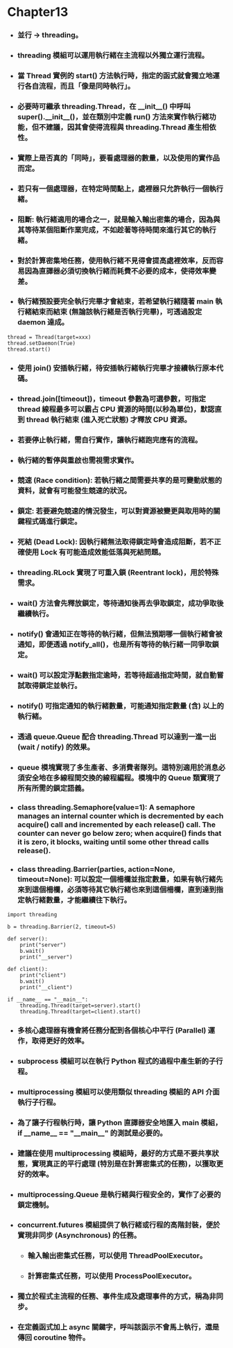 Chapter13
=====
* ### 並行 -> threading。
* ### threading 模組可以運用執行緒在主流程以外獨立運行流程。
* ### 當 Thread 實例的 start() 方法執行時，指定的函式就會獨立地運行各自流程，而且「像是同時執行」。
* ### 必要時可繼承 threading.Thread，在 \_\_init\_\_() 中呼叫 super().\_\_init\_\_()，並在類別中定義 run() 方法來實作執行緒功能，但不建議，因其會使得流程與 threading.Thread 產生相依性。
* ### 實際上是否真的「同時」，要看處理器的數量，以及使用的實作品而定。
* ### 若只有一個處理器，在特定時間點上，處裡器只允許執行一個執行緒。
* ### 阻斷: 執行緒適用的場合之一，就是輸入輸出密集的場合，因為與其等待某個阻斷作業完成，不如趁著等待時間來進行其它的執行緒。
* ### 對於計算密集地任務，使用執行緒不見得會提高處裡效率，反而容易因為直譯器必須切換執行緒而耗費不必要的成本，使得效率變差。
* ### 執行緒預設要完全執行完畢才會結束，若希望執行緒隨著 main 執行緒結束而結束 (無論該執行緒是否執行完畢)，可透過設定 daemon 達成。
```
thread = Thread(target=xxx) 
thread.setDaemon(True)	
thread.start()
```
* ### 使用 join() 安插執行緒，待安插執行緒執行完畢才接續執行原本代碼。
* ### thread.join([timeout])，timeout 參數為可選參數，可指定 thread 線程最多可以霸占 CPU 資源的時間(以秒為單位)，默認直到 thread 執行結束 (進入死亡狀態) 才釋放 CPU 資源。
* ### 若要停止執行緒，需自行實作，讓執行緒跑完應有的流程。
* ### 執行緒的暫停與重啟也需視需求實作。
* ### 競速 (Race condition): 若執行緒之間需要共享的是可變動狀態的資料，就會有可能發生競速的狀況。
* ### 鎖定: 若要避免競速的情況發生，可以對資源被變更與取用時的關鍵程式碼進行鎖定。
* ### 死結 (Dead Lock): 因執行緒無法取得鎖定時會造成阻斷，若不正確使用 Lock 有可能造成效能低落與死結問題。
* ### threading.RLock 實現了可重入鎖 (Reentrant lock)，用於特殊需求。
* ### wait() 方法會先釋放鎖定，等待通知後再去爭取鎖定，成功爭取後繼續執行。
* ### notify() 會通知正在等待的執行緒，但無法預期哪一個執行緒會被通知，即便透過 notify_all()，也是所有等待的執行緒一同爭取鎖定。
* ### wait() 可以設定浮點數指定逾時，若等待超過指定時間，就自動嘗試取得鎖定並執行。
* ### notify() 可指定通知的執行緒數量，可能通知指定數量 (含) 以上的執行緒。
* ### 透過 queue.Queue 配合 threading.Thread 可以達到一進一出 (wait / notify) 的效果。
* ### queue 模塊實現了多生產者、多消費者隊列。這特別適用於消息必須安全地在多線程間交換的線程編程。模塊中的 Queue 類實現了所有所需的鎖定語義。
* ### class threading.Semaphore(value=1): A semaphore manages an internal counter which is decremented by each acquire() call and incremented by each release() call. The counter can never go below zero; when acquire() finds that it is zero, it blocks, waiting until some other thread calls release().
* ### class threading.Barrier(parties, action=None, timeout=None): 可以設定一個柵欄並指定數量，如果有執行緒先來到這個柵欄，必須等待其它執行緒也來到這個柵欄，直到達到指定執行緒數量，才能繼續往下執行。
```
import threading

b = threading.Barrier(2, timeout=5)

def server():
    print("server")
    b.wait()
    print("__server")

def client():
    print("client")
    b.wait()
    print("__client")

if __name__ == "__main__":
    threading.Thread(target=server).start()
    threading.Thread(target=client).start()
```
* ### 多核心處理器有機會將任務分配到各個核心中平行 (Parallel) 運作，取得更好的效率。
* ### subprocess 模組可以在執行 Python 程式的過程中產生新的子行程。
* ### multiprocessing 模組可以使用類似 threading 模組的 API 介面執行子行程。
* ### 為了讓子行程執行時，讓 Python 直譯器安全地匯入 main 模組，if \_\_name\_\_ == "\_\_main\_\_" 的測試是必要的。
* ### 建議在使用 multiprocessing 模組時，最好的方式是不要共享狀態，實現真正的平行處理 (特別是在計算密集式的任務)，以獲取更好的效率。
* ### multiprocessing.Queue 是執行緒與行程安全的，實作了必要的鎖定機制。
* ### concurrent.futures 模組提供了執行緒或行程的高階封裝，便於實現非同步 (Asynchronous) 的任務。
    * ### 輸入輸出密集式任務，可以使用 ThreadPoolExecutor。
    * ### 計算密集式任務，可以使用 ProcessPoolExecutor。
* ### 獨立於程式主流程的任務、事件生成及處理事件的方式，稱為非同步。
* ### 在定義函式加上 async 關鍵字，呼叫該函示不會馬上執行，還是傳回 coroutine 物件。
